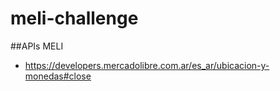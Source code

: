 # meli-challenge


##APIs MELI
 - https://developers.mercadolibre.com.ar/es_ar/ubicacion-y-monedas#close
